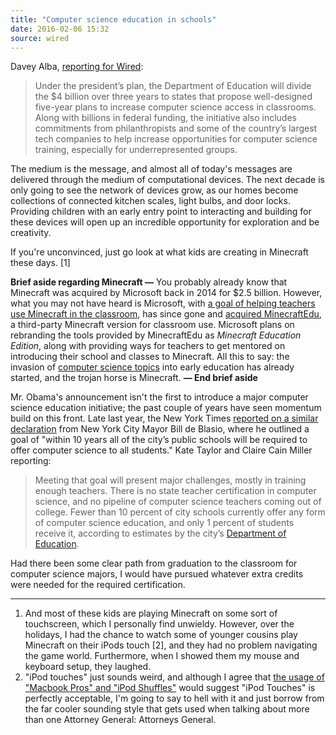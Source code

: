 ```yaml
---
title: "Computer science education in schools"
date: 2016-02-06 15:32
source: wired
---
```

Davey Alba, [reporting for Wired][wired]:

> Under the president’s plan, the Department of Education will divide the $4 billion over three years to states that propose well-designed five-year plans to increase computer science access in classrooms. Along with billions in federal funding, the initiative also includes commitments from philanthropists and some of the country’s largest tech companies to help increase opportunities for computer science training, especially for underrepresented groups.

The medium is the message, and almost all of today's messages are delivered through the medium of computational devices. The next decade is only going to see the network of devices grow, as our homes become collections of connected kitchen scales, light bulbs, and door locks. Providing children with an early entry point to interacting and building for these devices will open up an incredible opportunity for exploration and be creativity. 

If you're unconvinced, just go look at what kids are creating in Minecraft these days. [1] 

**Brief aside regarding Minecraft &mdash;** You probably already know that Minecraft was acquired by Microsoft back in 2014 for $2.5 billion. However, what you may not have heard is Microsoft, with [a goal of helping teachers use Minecraft in the classroom][ms minecraft], has since gone and [acquired MinecraftEdu][ms minecraftedu], a third-party Minecraft version for classroom use. Microsoft plans on rebranding the tools provided by MinecraftEdu as _Minecraft Education Edition_, along with providing ways for teachers to get mentored on introducing their school and classes to Minecraft. All this to say: the invasion of [computer science topics](http://minecraft.gamepedia.com/Tutorials/Advanced_redstone_circuits) into early education has already started, and the trojan horse is Minecraft. **&mdash; End brief aside**

Mr. Obama's announcement isn't the first to introduce a major computer science education initiative; the past couple of years have seen momentum build on this front. Late last year, the New York Times [reported on a similar declaration][nyt] from New York City Mayor Bill de Blasio, where he outlined a goal of "within 10 years all of the city’s public schools will be required to offer computer science to all students." Kate Taylor and Claire Cain Miller reporting: 

> Meeting that goal will present major challenges, mostly in training enough teachers. There is no state teacher certification in computer science, and no pipeline of computer science teachers coming out of college. Fewer than 10 percent of city schools currently offer any form of computer science education, and only 1 percent of students receive it, according to estimates by the city’s [Department of Education].

Had there been some clear path from graduation to the classroom for computer science majors, I would have pursued whatever extra credits were needed for the required certification. 

---

1. And most of these kids are playing Minecraft on some sort of touchscreen, which I personally find unwieldy. However, over the holidays, I had the chance to watch some of younger cousins play Minecraft on their iPods touch [2], and they had no problem navigating the game world. Furthermore, when I showed them my mouse and keyboard setup, they laughed. 
2. "iPod touches" just sounds weird, and although I agree that [the usage of "Macbook Pros" and "iPod Shuffles"](http://english.stackexchange.com/questions/7276/plural-of-ipod-touch) would suggest "iPod Touches" is perfectly acceptable, I'm going to say to hell with it and just borrow from the far cooler sounding style that gets used when talking about more than one Attorney General: Attorneys General.  

[wired]:http://www.wired.com/2016/01/obama-pledges-4-billion-to-computer-science-in-us-schools/
[nyt]: http://www.nytimes.com/2015/09/16/nyregion/de-blasio-to-announce-10-year-deadline-to-offer-computer-science-to-all-students.html
[department of education]: http://topics.nytimes.com/topics/reference/timestopics/organizations/e/education_department_nyc/index.html
[ms minecraft]: http://blogs.technet.com/b/microsoft_in_education/archive/2015/06/29/learning-from-educators-to-help-create-dynamic-classroom-experiences-announcements-from-iste-conference.aspx
[ms minecraftedu]:http://blogs.microsoft.com/blog/2016/01/19/microsoft-invests-in-new-and-expanded-version-of-minecraft-for-the-classroom-opens-public-preview-of-learning-tools-for-onenote/
